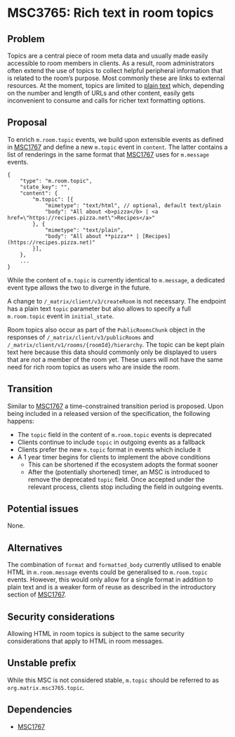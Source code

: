# MSC3765: Rich text in room topics

## Problem

Topics are a central piece of room meta data and usually made easily
accessible to room members in clients. As a result, room administrators
often extend the use of topics to collect helpful peripheral information
that is related to the room’s purpose. Most commonly these are links to
external resources. At the moment, topics are limited to [plain text]
which, depending on the number and length of URLs and other content,
easily gets inconvenient to consume and calls for richer text formatting
options.

## Proposal

To enrich `m.room.topic` events, we build upon extensible events as
defined in [MSC1767] and define a new `m.topic` event in `content`.
The latter contains a list of renderings in the same format that
[MSC1767] uses for `m.message` events.

```json5
{
    "type": "m.room.topic",
    "state_key": "",
    "content": {
        "m.topic": [{
            "mimetype": "text/html", // optional, default text/plain
            "body": "All about <b>pizza</b> | <a href=\"https://recipes.pizza.net\">Recipes</a>"
        }, {
            "mimetype": "text/plain",
            "body": "All about **pizza** | [Recipes](https://recipes.pizza.net)"
        }],
    },
    ...
}
```

While the content of `m.topic` is currently identical to `m.message`, a
dedicated event type allows the two to diverge in the future.

A change to `/_matrix/client/v3/createRoom` is not necessary. The
endpoint has a plain text `topic` parameter but also allows to specify a
full `m.room.topic` event in `initial_state`.

Room topics also occur as part of the `PublicRoomsChunk` object in the
responses of `/_matrix/client/v3/publicRooms` and
`/_matrix/client/v1/rooms/{roomId}/hierarchy`. The topic can be kept
plain text here because this data should commonly only be displayed to
users that are *not* a member of the room yet. These users will not have
the same need for rich room topics as users who are inside the room.

## Transition

Similar to [MSC1767] a time-constrained transition period is proposed.
Upon being included in a released version of the specification, the
following happens:

-   The `topic` field in the content of `m.room.topic` events is
    deprecated
-   Clients continue to include `topic` in outgoing events as a fallback
-   Clients prefer the new `m.topic` format in events which include it
-   A 1 year timer begins for clients to implement the above conditions
    -   This can be shortened if the ecosystem adopts the format sooner
    -   After the (potentially shortened) timer, an MSC is introduced to
        remove the deprecated `topic` field. Once accepted under the
        relevant process, clients stop including the field in outgoing
        events.

## Potential issues

None.

## Alternatives

The combination of `format` and `formatted_body` currently utilised to
enable HTML in `m.room.message` events could be generalised to
`m.room.topic` events. However, this would only allow for a single
format in addition to plain text and is a weaker form of reuse as
described in the introductory section of [MSC1767].

## Security considerations

Allowing HTML in room topics is subject to the same security
considerations that apply to HTML in room messages.

## Unstable prefix

While this MSC is not considered stable, `m.topic` should be referred
to as `org.matrix.msc3765.topic`.

## Dependencies

-   [MSC1767]

  [plain text]: https://spec.matrix.org/v1.2/client-server-api/#mroomtopic
  [MSC1767]: https://github.com/matrix-org/matrix-spec-proposals/pull/1767
